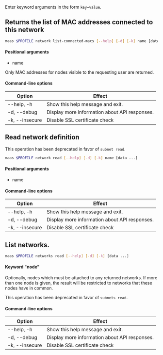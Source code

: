Enter keyword arguments in the form `key=value`.

## Returns the list of MAC addresses connected to this network

```bash
maas $PROFILE network list-connected-macs [--help] [-d] [-k] name [data ...]
```

#### Positional arguments
- name

Only MAC addresses for nodes visible to the requesting user are
returned.

#### Command-line options
| Option | Effect |
|-----|-----|
| --help, -h | Show this help message and exit. |
| -d, --debug | Display more information about API responses. |
| -k, --insecure | Disable SSL certificate check |

## Read network definition

This operation has been deprecated in favor of `subnet read`.

```bash
maas $PROFILE network read [--help] [-d] [-k] name [data ...] 
```

#### Positional arguments
- name

#### Command-line options
| Option | Effect |
|-----|-----|
| --help, -h | Show this help message and exit. |
| -d, --debug | Display more information about API responses. |
| -k, --insecure | Disable SSL certificate check |

## List networks.

```bash
maas $PROFILE networks read [--help] [-d] [-k] [data ...] 
```

#### Keyword "node" 

Optionally, nodes which must be attached to any returned networks.  If more than one node is given, the result will be restricted to networks that these nodes have in common.

This operation has been deprecated in favor of `subnets read`.

#### Command-line options
| Option | Effect |
|-----|-----|
| --help, -h | Show this help message and exit. |
| -d, --debug | Display more information about API responses. |
| -k, --insecure | Disable SSL certificate check |

